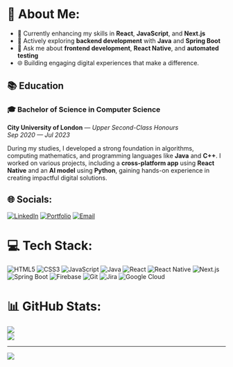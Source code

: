 # 💫 About Me:
- 🔭 Currently enhancing my skills in **React**, **JavaScript**, and **Next.js**<br>
- 🌱 Actively exploring **backend development** with **Java** and **Spring Boot**<br>
- 💬 Ask me about **frontend development**, **React Native**, and **automated testing**<br>
- 🌐 Building engaging digital experiences that make a difference.

## 📚 Education
### 🎓 Bachelor of Science in Computer Science 
**City University of London** — *Upper Second-Class Honours*  
*Sep 2020 — Jul 2023*

During my studies, I developed a strong foundation in algorithms, computing mathematics, and programming languages like **Java** and **C++**. I worked on various projects, including a **cross-platform app** using **React Native** and an **AI model** using **Python**, gaining hands-on experience in creating impactful digital solutions.

## 🌐 Socials:
[![LinkedIn](https://img.shields.io/badge/LinkedIn-%230077B5.svg?logo=linkedin&logoColor=white)](https://www.linkedin.com/in/deepak-singh-06222b214/) 
[![Portfolio](https://img.shields.io/badge/Portfolio-%23000000.svg?style=for-the-badge&logo=vercel&logoColor=white)](https://deepak-singh-portfolio.vercel.app/)
[![Email](https://img.shields.io/badge/Email-%23D14836.svg?style=for-the-badge&logo=gmail&logoColor=white)](mailto:Deepaksingh2015.ds@gmail.com)

# 💻 Tech Stack:
![HTML5](https://img.shields.io/badge/html5-%23E34F26.svg?style=for-the-badge&logo=html5&logoColor=white) 
![CSS3](https://img.shields.io/badge/css3-%231572B6.svg?style=for-the-badge&logo=css3&logoColor=white) 
![JavaScript](https://img.shields.io/badge/javascript-%23323330.svg?style=for-the-badge&logo=javascript&logoColor=%23F7DF1E) 
![Java](https://img.shields.io/badge/java-%23ED8B00.svg?style=for-the-badge&logo=openjdk&logoColor=white) 
![React](https://img.shields.io/badge/react-%2320232a.svg?style=for-the-badge&logo=react&logoColor=%2361DAFB) 
![React Native](https://img.shields.io/badge/react_native-%2320232a.svg?style=for-the-badge&logo=react&logoColor=%2361DAFB) 
![Next.js](https://img.shields.io/badge/Next.js-%23000000.svg?style=for-the-badge&logo=nextdotjs&logoColor=white) 
![Spring Boot](https://img.shields.io/badge/spring-%236DB33F.svg?style=for-the-badge&logo=spring&logoColor=white) 
![Firebase](https://img.shields.io/badge/firebase-%23039BE5.svg?style=for-the-badge&logo=firebase) 
![Git](https://img.shields.io/badge/git-%23F05033.svg?style=for-the-badge&logo=git&logoColor=white) 
![Jira](https://img.shields.io/badge/jira-%230A0FFF.svg?style=for-the-badge&logo=jira&logoColor=white) 
![Google Cloud](https://img.shields.io/badge/GoogleCloud-%234285F4.svg?style=for-the-badge&logo=google-cloud&logoColor=white)

# 📊 GitHub Stats:
![](https://github-readme-streak-stats.herokuapp.com/?user=Deepaksingh1510&theme=dark&hide_border=false)<br/> 
![](https://github-readme-stats.vercel.app/api/top-langs/?username=Deepaksingh1510&theme=dark&hide_border=false&include_all_commits=true&count_private=true&layout=compact)

---

[![](https://visitcount.itsvg.in/api?id=Deepaksingh1510&icon=0&color=0)](https://visitcount.itsvg.in)
